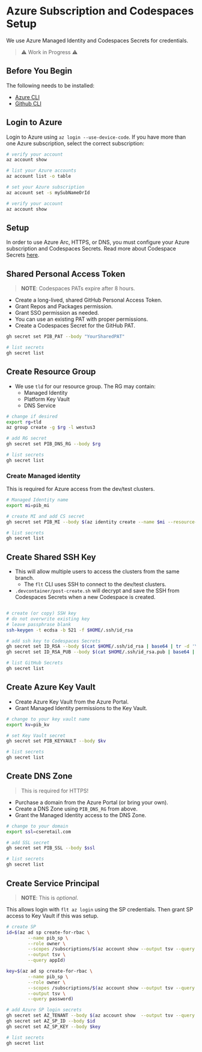 # Azure Subscription and Codespaces Setup

We use Azure Managed Identity and Codespaces Secrets for credentials.

> ⚠️ Work in Progress ⚠️

## Before You Begin

The following needs to be installed:

* [Azure CLI](https://learn.microsoft.com/en-us/cli/azure/install-azure-cli)
* [Github CLI](https://cli.github.com/manual/installation)

## Login to Azure

Login to Azure using `az login --use-device-code`. If you have more than one Azure subscription, select
the correct subscription:

```bash
# verify your account
az account show

# list your Azure accounts
az account list -o table

# set your Azure subscription
az account set -s mySubNameOrId

# verify your account
az account show
```

## Setup

In order to use Azure Arc, HTTPS, or DNS, you must configure your Azure subscription and Codespaces
Secrets. Read more about Codespace Secrets [here](https://docs.github.com/en/rest/codespaces/secrets#about-the-codespaces-user-secrets-api).

## Shared Personal Access Token

> **NOTE**: Codespaces PATs expire after 8 hours.

* Create a long-lived, shared GitHub Personal Access Token.
* Grant Repos and Packages permission.
* Grant SSO permission as needed.
* You can use an existing PAT with proper permissions.
* Create a Codespaces Secret for the GitHub PAT.

```bash
gh secret set PIB_PAT --body "YourSharedPAT"

# list secrets
gh secret list
```

## Create Resource Group

* We use `tld` for our resource group. The RG may contain:
  * Managed Identity
  * Platform Key Vault
  * DNS Service

```bash
# change if desired
export rg=tld
az group create -g $rg -l westus3

# add RG secret
gh secret set PIB_DNS_RG --body $rg

# list secrets
gh secret list

```

### Create Managed identity

This is required for Azure access from the dev/test clusters.

```bash
# Managed Identity name
export mi=pib_mi

# create MI and add CS secret
gh secret set PIB_MI --body $(az identity create --name $mi --resource-group $rg --query id -o tsv)

# list secrets
gh secret list
```

## Create Shared SSH Key

* This will allow multiple users to access the clusters from the same branch.
  * The `flt` CLI uses SSH to connect to the dev/test clusters.
* `.devcontainer/post-create.sh` will decrypt and save the SSH from Codespaces Secrets when a new
  Codespace is created.

```bash

# create (or copy) SSH key
# do not overwrite existing key
# leave passphrase blank
ssh-keygen -t ecdsa -b 521 -f $HOME/.ssh/id_rsa

# add ssh key to Codespaces Secrets
gh secret set ID_RSA --body $(cat $HOME/.ssh/id_rsa | base64 | tr -d '\n')
gh secret set ID_RSA_PUB --body $(cat $HOME/.ssh/id_rsa.pub | base64 | tr -d '\n')

# list GitHub Secrets
gh secret list

```

## Create Azure Key Vault

* Create Azure Key Vault from the Azure Portal.
* Grant Managed Identity permissions to the Key Vault.

```bash
# change to your key vault name
export kv=pib_kv

# set Key Vault secret
gh secret set PIB_KEYVAULT --body $kv

# list secrets
gh secret list
```

## Create DNS Zone

> This is required for HTTPS!

* Purchase a domain from the Azure Portal (or bring your own).
* Create a DNS Zone using `PIB_DNS_RG` from above.
* Grant the Managed Identity access to the DNS Zone.

```bash
# change to your domain
export ssl=cseretail.com

# add SSL secret
gh secret set PIB_SSL --body $ssl

# list secrets
gh secret list
```

## Create Service Principal

> **NOTE**: This is _optional_.

This allows login with `flt az login` using the SP credentials. Then grant SP access to Key Vault if
this was setup.

```bash
# create SP
id=$(az ad sp create-for-rbac \
        --name pib_sp \
        --role owner \
        --scopes /subscriptions/$(az account show --output tsv --query id) \
        --output tsv \
        --query appId)

key=$(az ad sp create-for-rbac \
        --name pib_sp \
        --role owner \
        --scopes /subscriptions/$(az account show --output tsv --query id) \
        --output tsv \
        --query password)

# add Azure SP login secrets
gh secret set AZ_TENANT --body $(az account show  --output tsv --query tenantId)
gh secret set AZ_SP_ID --body $id
gh secret set AZ_SP_KEY --body $key

# list secrets
gh secret list
```
